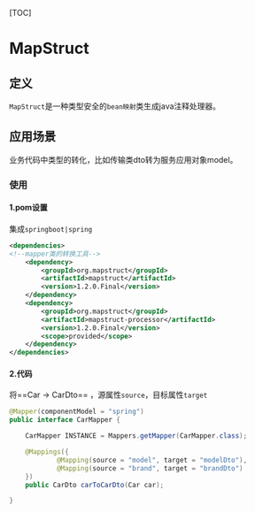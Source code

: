 [TOC]

# MapStruct

## 定义

`MapStruct`是一种类型安全的`bean映射`类生成java注释处理器。

## 应用场景

业务代码中类型的转化，比如传输类dto转为服务应用对象model。

### 使用

#### 1.pom设置

集成`springboot|spring`

```xml
<dependencies>
<!--mapper类的转换工具-->
    <dependency>
        <groupId>org.mapstruct</groupId>
        <artifactId>mapstruct</artifactId>
        <version>1.2.0.Final</version>
    </dependency>
    <dependency>
        <groupId>org.mapstruct</groupId>
        <artifactId>mapstruct-processor</artifactId>
        <version>1.2.0.Final</version>
        <scope>provided</scope>
    </dependency>
</dependencies>
```

#### 2.代码

将==Car -> CarDto== ，源属性`source`，目标属性`target`

```java
@Mapper(componentModel = "spring")
public interface CarMapper {

    CarMapper INSTANCE = Mappers.getMapper(CarMapper.class);

    @Mappings({
            @Mapping(source = "model", target = "modelDto"),
            @Mapping(source = "brand", target = "brandDto")
    })
    public CarDto carToCarDto(Car car);

}
```

